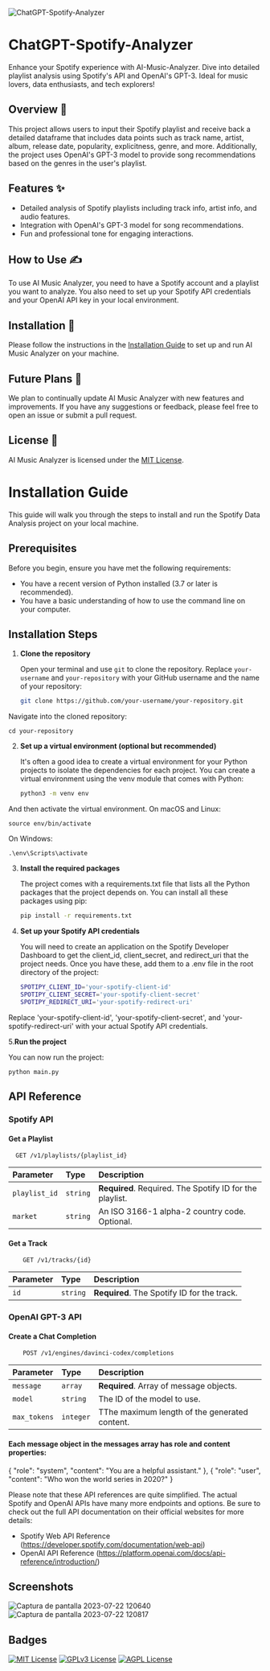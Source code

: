 ![ChatGPT-Spotify-Analyzer](https://github.com/PatricRc/ChatGPT-Spotify-Analyzer/assets/85771918/3bb43c8c-bb3e-41c3-9ba9-516b35adb995)


# ChatGPT-Spotify-Analyzer
Enhance your Spotify experience with AI-Music-Analyzer. Dive into detailed playlist analysis using Spotify's API and OpenAI's GPT-3. Ideal for music lovers, data enthusiasts, and tech explorers!

## Overview 📗

This project allows users to input their Spotify playlist and receive back a detailed dataframe that includes data points such as track name, artist, album, release date, popularity, explicitness, genre, and more. Additionally, the project uses OpenAI's GPT-3 model to provide song recommendations based on the genres in the user's playlist.

## Features ✨

- Detailed analysis of Spotify playlists including track info, artist info, and audio features.
- Integration with OpenAI's GPT-3 model for song recommendations.
- Fun and professional tone for engaging interactions.

## How to Use ✍️

To use AI Music Analyzer, you need to have a Spotify account and a playlist you want to analyze. You also need to set up your Spotify API credentials and your OpenAI API key in your local environment.

## Installation 🔧

Please follow the instructions in the [Installation Guide](INSTALLATION.md) to set up and run AI Music Analyzer on your machine.

## Future Plans 🚀

We plan to continually update AI Music Analyzer with new features and improvements. If you have any suggestions or feedback, please feel free to open an issue or submit a pull request.

## License 📜

AI Music Analyzer is licensed under the [MIT License](LICENSE).
# Installation Guide

This guide will walk you through the steps to install and run the Spotify Data Analysis project on your local machine.

## Prerequisites

Before you begin, ensure you have met the following requirements:

- You have a recent version of Python installed (3.7 or later is recommended).
- You have a basic understanding of how to use the command line on your computer.

## Installation Steps

1. **Clone the repository**

   Open your terminal and use `git` to clone the repository. Replace `your-username` and `your-repository` with your GitHub username and the name of your repository:

   ```bash
   git clone https://github.com/your-username/your-repository.git

Navigate into the cloned repository:

    cd your-repository

2. **Set up a virtual environment (optional but recommended)**

   It's often a good idea to create a virtual environment for your Python projects to isolate the dependencies for each project. You can create a virtual environment using the venv module that comes with Python:

   ```bash
   python3 -m venv env

And then activate the virtual environment. On macOS and Linux:
    
    source env/bin/activate

On Windows:
    
    .\env\Scripts\activate

3. **Install the required packages**

    The project comes with a requirements.txt file that lists all the Python packages that the project depends on. You can install all these packages using pip:

     ```bash
   pip install -r requirements.txt

4. **Set up your Spotify API credentials**

    You will need to create an application on the Spotify Developer Dashboard to get the client_id, client_secret, and redirect_uri that the project needs. Once you have these, add them to a .env file in the root directory of the project:

    ```bash
    SPOTIPY_CLIENT_ID='your-spotify-client-id'
    SPOTIPY_CLIENT_SECRET='your-spotify-client-secret'
    SPOTIPY_REDIRECT_URI='your-spotify-redirect-uri'

Replace 'your-spotify-client-id', 'your-spotify-client-secret', and 'your-spotify-redirect-uri' with your actual Spotify API credentials.

5.**Run the project**

You can now run the project:

    python main.py


## API Reference

### Spotify API

#### Get a Playlist

```http
  GET /v1/playlists/{playlist_id}
```

| Parameter | Type     | Description                |
| :-------- | :------- | :------------------------- |
| `playlist_id` | `string` | **Required**. Required. The Spotify ID for the playlist. |
| `market` | `string` | An ISO 3166-1 alpha-2 country code. Optional. |

#### Get a Track

```http
    GET /v1/tracks/{id}
```

| Parameter | Type     | Description                       |
| :-------- | :------- | :-------------------------------- |
| `id`      | `string` | **Required**. The Spotify ID for the track. |

### OpenAI GPT-3 API
#### Create a Chat Completion

```http
    POST /v1/engines/davinci-codex/completions
```
| Parameter | Type     | Description                |
| :-------- | :------- | :------------------------- |
| `message` | `array` | **Required**. Array of message objects. |
| `model` | `string` | The ID of the model to use. |
| `max_tokens` | `integer` | TThe maximum length of the generated content. |

#### Each message object in the messages array has role and content properties:

{
  "role": "system",
  "content": "You are a helpful assistant."
},
{
  "role": "user",
  "content": "Who won the world series in 2020?"
}

Please note that these API references are quite simplified. The actual Spotify and OpenAI APIs have many more endpoints and options. Be sure to check out the full API documentation on their official websites for more details:

- Spotify Web API Reference (https://developer.spotify.com/documentation/web-api)
- OpenAI API Reference (https://platform.openai.com/docs/api-reference/introduction/)

## Screenshots


![Captura de pantalla 2023-07-22 120640](https://github.com/PatricRc/ChatGPT-Spotify-Analyzer/assets/85771918/8e9d9949-6549-41f5-ba52-cd36232f1e6c)
![Captura de pantalla 2023-07-22 120817](https://github.com/PatricRc/ChatGPT-Spotify-Analyzer/assets/85771918/d8796b1c-b56b-44d1-8f32-2a7193447729)



## Badges


[![MIT License](https://img.shields.io/badge/License-MIT-green.svg)](https://choosealicense.com/licenses/mit/)
[![GPLv3 License](https://img.shields.io/badge/License-GPL%20v3-yellow.svg)](https://opensource.org/licenses/)
[![AGPL License](https://img.shields.io/badge/license-AGPL-blue.svg)](http://www.gnu.org/licenses/agpl-3.0)



